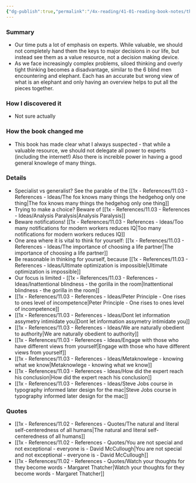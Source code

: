 ```yaml
---
{"dg-publish":true,"permalink":"/4x-reading/41-01-reading-book-notes/think-for-yourself-restoring-common-sense-in-an-age-of-experts-and-artificial-intelligence-vikram-mansharamani/","title":"Think for Yourself- Restoring Common Sense in an Age of Experts and Artificial Intelligence - Vikram Mansharamani","dgShowBacklinks":false}
---
```



### Summary
- Our time puts a lot of emphasis on experts. While valuable, we should not completely hand them the keys to major decisions in our life, but instead see them as a value resource, not a decision making device.
- As we face increasingly complex problems, siloed thinking and overly tight thinking becomes a disadvantage, similar to the 6 blind men encountering and elephant. Each has an accurate but wrong view of what is an elephant and only having an overview helps to put all the pieces together.

### How I discovered it
- Not sure actually

### How the book changed me
- This book has made clear what I always suspected - that while a valuable resource, we should not delegate all power to experts (including the internet!) Also there is increible power in having a good general knowlege of many things.

### Details
- Specialist vs generalist? See the parable of the [[1x - References/11.03 - References - Ideas/The fox knows many things the hedgehog only one thing\|The fox knows many things the hedgehog only one thing]]
- Trying to make a choice? Beware of [[1x - References/11.03 - References - Ideas/Analysis Paralysis\|Analysis Paralysis]]
- Beware notifications! [[1x - References/11.03 - References - Ideas/Too many notifications for modern workers reduces IQ\|Too many notifications for modern workers reduces IQ]]
- One area where it is vital to think for yourself: [[1x - References/11.03 - References - Ideas/The importance of choosing a life partner\|The importance of choosing a life partner]]
- Be reasonable in thinking for yourself, because [[1x - References/11.03 - References - Ideas/Ultimate optimization is impossible\|Ultimate optimization is impossible]]
- Our focus is limited - [[1x - References/11.03 - References - Ideas/Inattentional blindness - the gorilla in the room\|Inattentional blindness - the gorilla in the room]]
- [[1x - References/11.03 - References - Ideas/Peter Principle - One rises to ones level of incompetence\|Peter Principle - One rises to ones level of incompetence]]
- [[1x - References/11.03 - References - Ideas/Dont let information assymetry intimidate you\|Dont let information assymetry intimidate you]]
- [[1x - References/11.03 - References - Ideas/We are naturally obedient to authority\|We are naturally obedient to authority]]
- [[1x - References/11.03 - References - Ideas/Engage with those who have different views from yourself\|Engage with those who have different views from yourself]]
- [[1x - References/11.03 - References - Ideas/Metaknowlege - knowing what we know\|Metaknowlege - knowing what we know]]
- [[1x - References/11.03 - References - Ideas/How did the expert reach his conclusion\|How did the expert reach his conclusion]]
- [[1x - References/11.03 - References - Ideas/Steve Jobs course in typography informed later design for the mac\|Steve Jobs course in typography informed later design for the mac]]

### Quotes
- [[1x - References/11.02 - References - Quotes/The natural and literal self-centeredness of all humans\|The natural and literal self-centeredness of all humans]]
- [[1x - References/11.02 - References - Quotes/You are not special and not exceptional - everyone is - David McCullough\|You are not special and not exceptional - everyone is - David McCullough]]
- [[1x - References/11.02 - References - Quotes/Watch your thoughts for they become words - Margaret Thatcher\|Watch your thoughts for they become words - Margaret Thatcher]]


